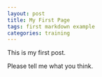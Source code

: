 ```yaml
---
layout: post
title: My First Page
tags: first markdown example
categories: training
---
```


This is my first post.
>
Please tell me what you think.
